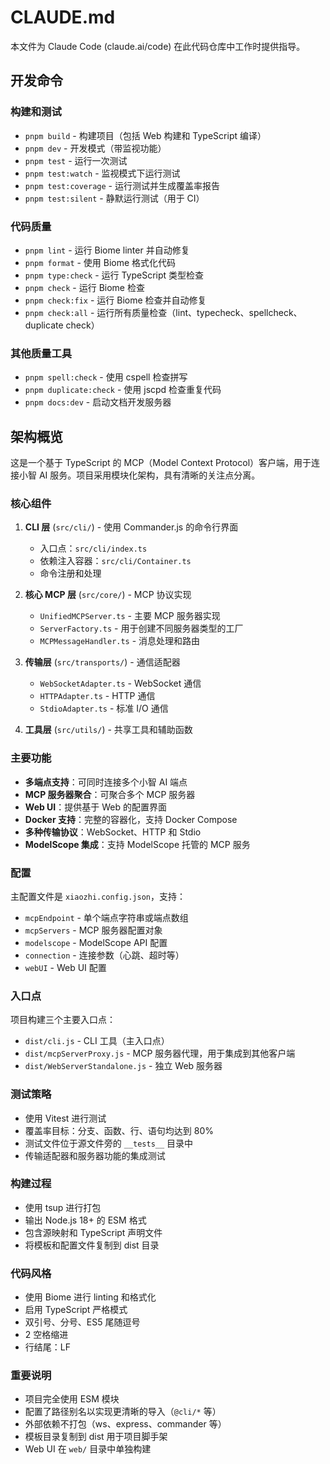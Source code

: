 # CLAUDE.md

本文件为 Claude Code (claude.ai/code) 在此代码仓库中工作时提供指导。

## 开发命令

### 构建和测试
- `pnpm build` - 构建项目（包括 Web 构建和 TypeScript 编译）
- `pnpm dev` - 开发模式（带监视功能）
- `pnpm test` - 运行一次测试
- `pnpm test:watch` - 监视模式下运行测试
- `pnpm test:coverage` - 运行测试并生成覆盖率报告
- `pnpm test:silent` - 静默运行测试（用于 CI）

### 代码质量
- `pnpm lint` - 运行 Biome linter 并自动修复
- `pnpm format` - 使用 Biome 格式化代码
- `pnpm type:check` - 运行 TypeScript 类型检查
- `pnpm check` - 运行 Biome 检查
- `pnpm check:fix` - 运行 Biome 检查并自动修复
- `pnpm check:all` - 运行所有质量检查（lint、typecheck、spellcheck、duplicate check）

### 其他质量工具
- `pnpm spell:check` - 使用 cspell 检查拼写
- `pnpm duplicate:check` - 使用 jscpd 检查重复代码
- `pnpm docs:dev` - 启动文档开发服务器

## 架构概览

这是一个基于 TypeScript 的 MCP（Model Context Protocol）客户端，用于连接小智 AI 服务。项目采用模块化架构，具有清晰的关注点分离。

### 核心组件

1. **CLI 层** (`src/cli/`) - 使用 Commander.js 的命令行界面
   - 入口点：`src/cli/index.ts`
   - 依赖注入容器：`src/cli/Container.ts`
   - 命令注册和处理

2. **核心 MCP 层** (`src/core/`) - MCP 协议实现
   - `UnifiedMCPServer.ts` - 主要 MCP 服务器实现
   - `ServerFactory.ts` - 用于创建不同服务器类型的工厂
   - `MCPMessageHandler.ts` - 消息处理和路由

3. **传输层** (`src/transports/`) - 通信适配器
   - `WebSocketAdapter.ts` - WebSocket 通信
   - `HTTPAdapter.ts` - HTTP 通信
   - `StdioAdapter.ts` - 标准 I/O 通信

4. **工具层** (`src/utils/`) - 共享工具和辅助函数

### 主要功能

- **多端点支持**：可同时连接多个小智 AI 端点
- **MCP 服务器聚合**：可聚合多个 MCP 服务器
- **Web UI**：提供基于 Web 的配置界面
- **Docker 支持**：完整的容器化，支持 Docker Compose
- **多种传输协议**：WebSocket、HTTP 和 Stdio
- **ModelScope 集成**：支持 ModelScope 托管的 MCP 服务

### 配置

主配置文件是 `xiaozhi.config.json`，支持：
- `mcpEndpoint` - 单个端点字符串或端点数组
- `mcpServers` - MCP 服务器配置对象
- `modelscope` - ModelScope API 配置
- `connection` - 连接参数（心跳、超时等）
- `webUI` - Web UI 配置

### 入口点

项目构建三个主要入口点：
- `dist/cli.js` - CLI 工具（主入口点）
- `dist/mcpServerProxy.js` - MCP 服务器代理，用于集成到其他客户端
- `dist/WebServerStandalone.js` - 独立 Web 服务器

### 测试策略

- 使用 Vitest 进行测试
- 覆盖率目标：分支、函数、行、语句均达到 80%
- 测试文件位于源文件旁的 `__tests__` 目录中
- 传输适配器和服务器功能的集成测试

### 构建过程

- 使用 tsup 进行打包
- 输出 Node.js 18+ 的 ESM 格式
- 包含源映射和 TypeScript 声明文件
- 将模板和配置文件复制到 dist 目录

### 代码风格

- 使用 Biome 进行 linting 和格式化
- 启用 TypeScript 严格模式
- 双引号、分号、ES5 尾随逗号
- 2 空格缩进
- 行结尾：LF

### 重要说明

- 项目完全使用 ESM 模块
- 配置了路径别名以实现更清晰的导入（`@cli/*` 等）
- 外部依赖不打包（ws、express、commander 等）
- 模板目录复制到 dist 用于项目脚手架
- Web UI 在 `web/` 目录中单独构建